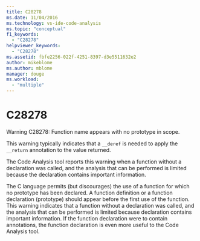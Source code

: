 ```yaml
---
title: C28278
ms.date: 11/04/2016
ms.technology: vs-ide-code-analysis
ms.topic: "conceptual"
f1_keywords:
  - "C28278"
helpviewer_keywords:
  - "C28278"
ms.assetid: fbfe2256-022f-4251-8397-d3e5511632e2
author: mikeblome
ms.author: mblome
manager: douge
ms.workload:
  - "multiple"
---
```

# C28278
Warning C28278: Function name appears with no prototype in scope.

 This warning typically indicates that a `__deref` is needed to apply the `__return` annotation to the value returned.

 The Code Analysis tool reports this warning when a function without a declaration was called, and the analysis that can be performed is limited because the declaration contains important information.

 The C language permits (but discourages) the use of a function for which no prototype has been declared. A function definition or a function declaration (prototype) should appear before the first use of the function. This warning indicates that a function without a declaration was called, and the analysis that can be performed is limited because declaration contains important information. If the function declaration were to contain annotations, the function declaration is even more useful to the Code Analysis tool.